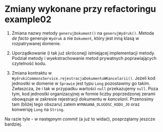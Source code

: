 # Zmiany wykonane przy refactoringu example02

1. Zmiana nazwy metody `generujDokument()` na `generujWydruk()`. Metoda *de facto* generuje `Wydruk` a nie `Dokument`, który jest inną klasą w  rozpatrywanej domenie.

2. Uporządkowanie (i tak już skróconej) istniejącej implementacji metody. Podział metody i wyekstrachowanie metod prywatnych poprawiających czytelność kodu.

3. Zmiana kontraktu w `WydrukiCommonsService.rejestracjaDokumentuWKancelarii()`. Jeżeli kod jednostki w domenie w `Sprawie` jest typu `Long` pozostawmy go takim. Zwłaszcza, że i tak w przypadku wartości `null` przekazujemy `null`. Poza tym, kod jednostki organizacyjnej w formie liczby poprzedzonej zerami obowązuje w zakresie rejestracji dokumentu w *kancelarii*. Przenosimy tam (bliżej tego obszaru) zatem `WYMAGANA_DLUGOSC_KODU_JO` oraz konwersję `Long` na `String`.

Na razie tyle - w następnym *commit* (a już to widać), posprzątamy jeszcze bardziej. 
  



